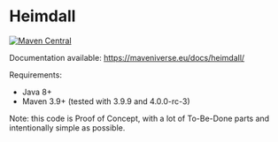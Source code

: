 # Heimdall

[![Maven Central](https://img.shields.io/maven-central/v/eu.maveniverse.maven.heimdall/extension3.svg?label=Maven%20Central)](https://search.maven.org/artifact/eu.maveniverse.maven.heimdall/extension3)

Documentation available: https://maveniverse.eu/docs/heimdall/

Requirements:
* Java 8+
* Maven 3.9+ (tested with 3.9.9 and 4.0.0-rc-3)

Note: this code is Proof of Concept, with a lot of To-Be-Done parts and intentionally simple as possible.

